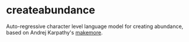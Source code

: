 # createabundance
Auto-regressive character level language model for creating abundance, based on Andrej Karpathy's [makemore](https://github.com/karpathy/makemore).
